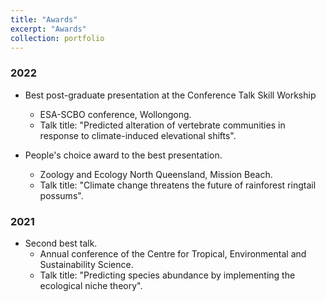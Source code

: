 ```yaml
---
title: "Awards"
excerpt: "Awards"
collection: portfolio
---
```


### 2022

- Best post-graduate presentation at the Conference Talk Skill Workship
  - ESA-SCBO conference, Wollongong.
  - Talk title: "Predicted alteration of vertebrate communities in response to climate-induced elevational shifts".
 

- People's choice award to the best presentation.
  - Zoology and Ecology North Queensland, Mission Beach.
  - Talk title: "Climate change threatens the future of rainforest ringtail possums".

### 2021

- Second best talk.
  - Annual conference of the Centre for Tropical, Environmental and Sustainability Science.
  - Talk title: "Predicting species abundance by implementing the ecological niche theory".
